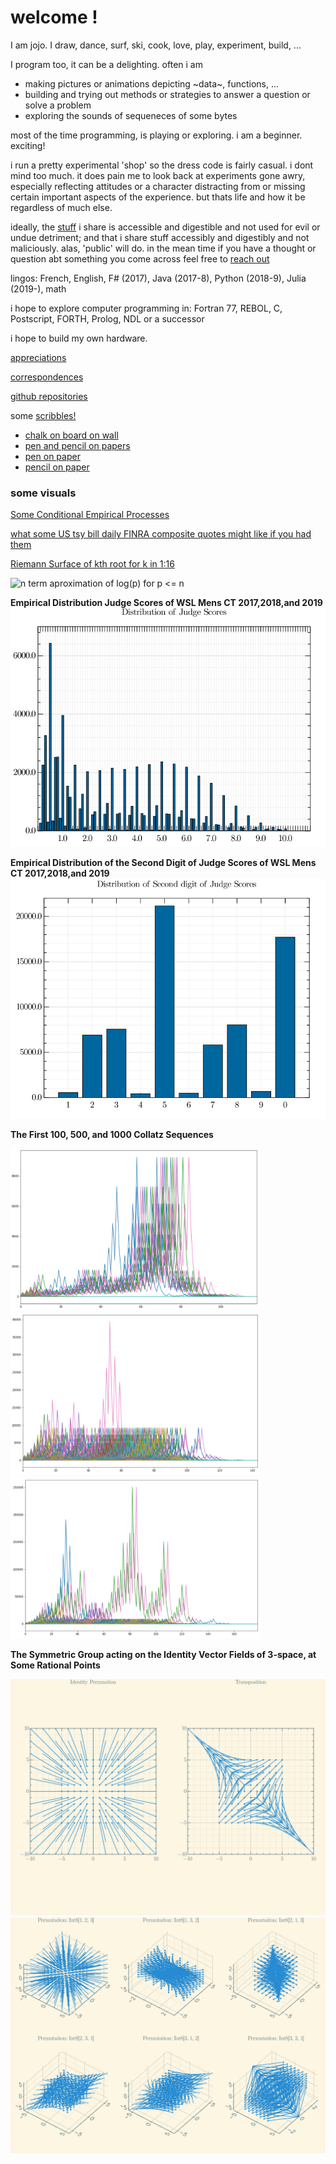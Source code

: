 welcome !
====

I am jojo. I draw, dance, surf, ski, cook, love, play, experiment, build, ...

I program too, it can be a delighting. often i am 
- making pictures or animations depicting ~data~, functions, ...
- building and trying out methods or strategies to answer a question or solve a problem 
- exploring the sounds of sequeneces of some bytes 

most of the time programming, is playing or exploring. i am a beginner. exciting!

i run a pretty experimental 'shop' so the dress code is fairly casual.
i dont mind too much.
it does pain me to look back at experiments gone awry, especially reflecting attitudes or a character distracting from or missing certain important aspects of the experience.
but thats life and how it be regardless of much else. 

ideally, the [stuff](stuff.md) i share is accessible and digestible and not used for evil or undue detriment; and that i share stuff accessibly and digestibly and not maliciously. alas, 'public' will do. in the mean time if you have a thought or question abt something you come across feel free to [reach out](contacting.md)

lingos: French, English, F# (2017), Java (2017-8), Python (2018-9), Julia (2019-), math

i hope to explore computer programming in: Fortran 77, REBOL, C, Postscript, FORTH, Prolog, NDL or a successor

i hope to build my own hardware.

[appreciations](appreciations.md)

[correspondences](correspondences.md)

[github repositories](https://github.com/jaboaf?tab=repositories)

some [scribbles!](scribbles/!.md)
- [chalk on board on wall](scribbles/chalkonboardonwall/!.md)
- [pen and pencil on papers](scribbles/penandpencilonpapers/!.md)
- [pen on paper](scribbles/penonpaper/!.md)
- [pencil on paper](scribbles/pencilonpaper/!.md)

### some visuals

[Some Conditional Empirical Processes](ConditionalEmpiricalProcess/!.html)

[what some US tsy bill daily FINRA composite quotes might like if you had them](viz/RatesPlots.html)

[Riemann Surface of kth root for k in 1:16](viz/RiemannSurfacesOf1stRootTo16thRoot.pdf)

![n term aproximation of log(p) for p <= n ](viz/asymaprxLogOfPrimes.gif)

**Empirical Distribution Judge Scores of WSL Mens CT 2017,2018,and 2019**
![](viz/EDFofJudgeScores.png)

**Empirical Distribution of the Second Digit of Judge Scores of WSL Mens CT 2017,2018,and 2019**
![](viz/EDFof2ndDigitOfJudgeScores.png)

**The First 100, 500, and 1000 Collatz Sequences**
<p>
<img src="collatz/CollatzDictSeqs100.png" alt="100 seqs" width="400">
<img src="collatz/CollatzDictSeqs500.png" alt="500 seqs" width="400">
<img src="collatz/CollatzDictSeqs1000.png" alt="1000 seqs" width="400">
</p>

**The Symmetric Group acting on the Identity Vector Fields of 3-space, at Some Rational Points**
<p>
<img src="viz/PermVectFieldsIn2.png" alt="Permutation Vector Fields in 2 space acting on some rational points" width="600">
<img src="viz/PermVectFieldsIn3.png" alt="Permutation Vector Fields in 3 space acting on some rational points" width="600">
</p>